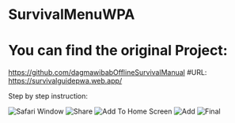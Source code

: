# SurvivalMenuWPA
# You can find the original Project:
  https://github.com/dagmawibabOfflineSurvivalManual
#URL: 
 https://survivalguidepwa.web.app/


 Step by step instruction:

![Safari Window](C:\Users\tsega\Documents\code\web\SurvivalMenuWPA\guide\photo_2_2024-01-08_13-35-56.jpg)
 ![Share](C:\Users\tsega\Documents\code\web\SurvivalMenuWPA\guide\photo_1_2024-01-08_13-35-56.jpg)
![Add To Home Screen](C:\Users\tsega\Documents\code\web\SurvivalMenuWPA\guide\photo_3_2024-01-08_13-35-56.jpg)
![Add](C:\Users\tsega\Documents\code\web\SurvivalMenuWPA\guide\photo_5_2024-01-08_13-35-56.jpg)
![Final](C:\Users\tsega\Documents\code\web\SurvivalMenuWPA\guide\photo_4_2024-01-08_13-35-56.jpg)

